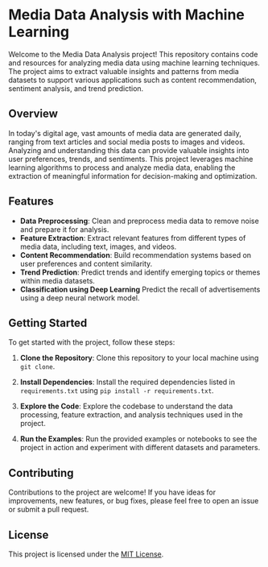 # Media Data Analysis with Machine Learning

Welcome to the Media Data Analysis project! This repository contains code and resources for analyzing media data using machine learning techniques. The project aims to extract valuable insights and patterns from media datasets to support various applications such as content recommendation, sentiment analysis, and trend prediction.

## Overview

In today's digital age, vast amounts of media data are generated daily, ranging from text articles and social media posts to images and videos. Analyzing and understanding this data can provide valuable insights into user preferences, trends, and sentiments. This project leverages machine learning algorithms to process and analyze media data, enabling the extraction of meaningful information for decision-making and optimization.

## Features

- **Data Preprocessing**: Clean and preprocess media data to remove noise and prepare it for analysis.
- **Feature Extraction**: Extract relevant features from different types of media data, including text, images, and videos.
- **Content Recommendation**: Build recommendation systems based on user preferences and content similarity.
- **Trend Prediction**: Predict trends and identify emerging topics or themes within media datasets.
- **Classification using Deep Learning** Predict the recall of advertisements using a deep neural network model.

## Getting Started

To get started with the project, follow these steps:

1. **Clone the Repository**: Clone this repository to your local machine using `git clone`.

2. **Install Dependencies**: Install the required dependencies listed in `requirements.txt` using `pip install -r requirements.txt`.

3. **Explore the Code**: Explore the codebase to understand the data processing, feature extraction, and analysis techniques used in the project.

4. **Run the Examples**: Run the provided examples or notebooks to see the project in action and experiment with different datasets and parameters.

## Contributing

Contributions to the project are welcome! If you have ideas for improvements, new features, or bug fixes, please feel free to open an issue or submit a pull request. 

## License

This project is licensed under the [MIT License](LICENSE).
